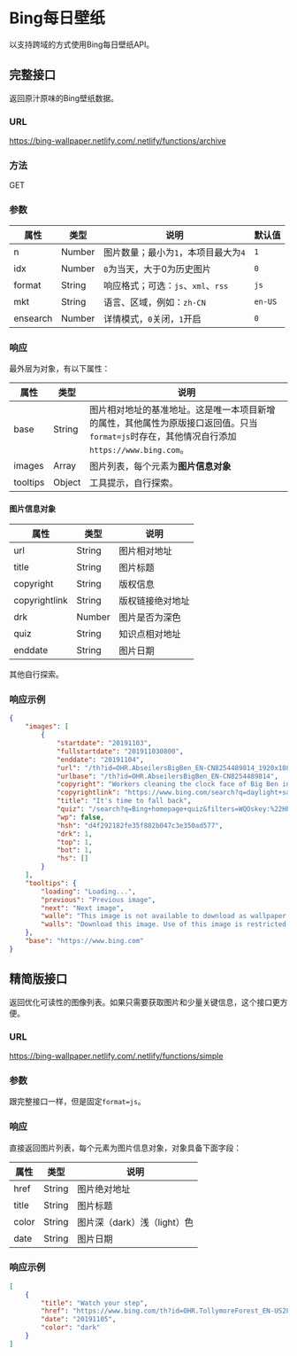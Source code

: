 # Bing每日壁纸

以支持跨域的方式使用Bing每日壁纸API。

## 完整接口

返回原汁原味的Bing壁纸数据。

### URL

https://bing-wallpaper.netlify.com/.netlify/functions/archive

### 方法

GET

### 参数

| 属性 | 类型 | 说明 | 默认值 |
| - | - | - | - |
| n | Number | 图片数量；最小为`1`，本项目最大为`4` | `1` |
| idx | Number | `0`为当天，大于0为历史图片 | `0` |
| format | String | 响应格式；可选：`js`、`xml`、`rss` | `js` |
| mkt | String | 语言、区域，例如：`zh-CN` | `en-US` |
| ensearch | Number | 详情模式，`0`关闭，`1`开启 | `0` |

### 响应

最外层为对象，有以下属性：

| 属性 | 类型 | 说明 |
| - | - | - |
| base | String | 图片相对地址的基准地址。这是唯一本项目新增的属性，其他属性为原版接口返回值。只当`format=js`时存在，其他情况自行添加`https://www.bing.com`。 |
| images | Array | 图片列表，每个元素为**图片信息对象** |
| tooltips | Object | 工具提示，自行探索。 |

#### 图片信息对象

| 属性 | 类型 | 说明 |
| - | - | - |
| url | String | 图片相对地址 |
| title | String | 图片标题 |
| copyright | String | 版权信息 |
| copyrightlink | String | 版权链接绝对地址 |
| drk | Number | 图片是否为深色 |
| quiz | String | 知识点相对地址 |
| enddate | String | 图片日期 |

其他自行探索。

### 响应示例

```json
{
    "images": [
        {
            "startdate": "20191103",
            "fullstartdate": "201911030800",
            "enddate": "20191104",
            "url": "/th?id=OHR.AbseilersBigBen_EN-CN8254489814_1920x1080.jpg&rf=LaDigue_1920x1080.jpg&pid=hp",
            "urlbase": "/th?id=OHR.AbseilersBigBen_EN-CN8254489814",
            "copyright": "Workers cleaning the clock face of Big Ben in London, England, for the end of Daylight Saving Time (© Reuters)",
            "copyrightlink": "https://www.bing.com/search?q=daylight+saving+time&form=hpcapt&filters=HpDate%3a%2220191103_0800%22",
            "title": "It's time to fall back",
            "quiz": "/search?q=Bing+homepage+quiz&filters=WQOskey:%22HPQuiz_20191103_AbseilersBigBen%22&FORM=HPQUIZ",
            "wp": false,
            "hsh": "d4f292182fe35f882b047c3e350ad577",
            "drk": 1,
            "top": 1,
            "bot": 1,
            "hs": []
        }
    ],
    "tooltips": {
        "loading": "Loading...",
        "previous": "Previous image",
        "next": "Next image",
        "walle": "This image is not available to download as wallpaper.",
        "walls": "Download this image. Use of this image is restricted to wallpaper only."
    },
    "base": "https://www.bing.com"
}
```

## 精简版接口

返回优化可读性的图像列表。如果只需要获取图片和少量关键信息，这个接口更方便。

### URL

https://bing-wallpaper.netlify.com/.netlify/functions/simple

### 参数

跟完整接口一样，但是固定`format=js`。

### 响应

直接返回图片列表，每个元素为图片信息对象，对象具备下面字段：

| 属性 | 类型 | 说明 |
| - | - | - |
| href | String | 图片绝对地址 |
| title | String | 图片标题 |
| color | String | 图片深（dark）浅（light）色 |
| date | String | 图片日期 |

### 响应示例

```json
[
    {
        "title": "Watch your step",
        "href": "https://www.bing.com/th?id=OHR.TollymoreForest_EN-US2804177894_1920x1080.jpg&rf=LaDigue_1920x1080.jpg&pid=hp",
        "date": "20191105",
        "color": "dark"
    }
]
```